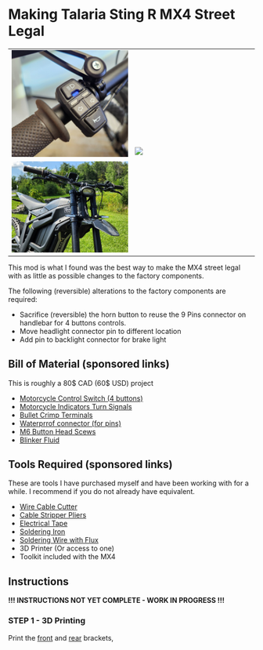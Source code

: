 # Making Talaria Sting R MX4 Street Legal #
<table>
  <tr>
    <td width="50%"><img src="https://github.com/technophreak/Talaria/blob/main/Mods/Street%20Legal/Images/20230728_161411.jpg"/></td>
    <td rowspan="2" width="50%"><img src="https://github.com/technophreak/Talaria/blob/main/Mods/Street%20Legal/Images/20230805_142205.jpg"/></td>
  </tr>
  <tr>
    <td width="50%"><img src="https://github.com/technophreak/Talaria/blob/main/Mods/Street%20Legal/Images/20230805_142148.jpg"/></td>
  </tr>
</table>

This mod is what I found was the best way to make the MX4 street legal with as little as possible changes to the factory components.

The following (reversible) alterations to the factory components are required:
* Sacrifice (reversible) the horn button to reuse the 9 Pins connector on handlebar for 4 buttons controls.
* Move headlight connector pin to different location
* Add pin to backlight connector for brake light

## Bill of Material (sponsored links) ##
This is roughly a 80$ CAD (60$ USD) project
* <a target="_blank" href="https://www.amazon.ca/dp/B093DDYNSB?psc=1&amp;ref=ppx_yo2ov_dt_b_product_details&_encoding=UTF8&tag=technophreak-20&linkCode=ur2&linkId=2af576b0baed22f1a1b484d783c10780&camp=15121&creative=330641">Motorcycle Control Switch (4 buttons)</a>
* <a target="_blank" href="https://www.amazon.ca/dp/B07SZDDZFJ?psc=1&amp;ref=ppx_yo2ov_dt_b_product_details&_encoding=UTF8&tag=technophreak-20&linkCode=ur2&linkId=e5fd6ae7a2e712bba7567f347521a7e4&camp=15121&creative=330641">Motorcycle Indicators Turn Signals</a>
* <a target="_blank" href="https://www.amazon.ca/120pcs-Connector-Terminal-Insulation-Motorcycle/dp/B07DJ1SFSZ/ref=sr_1_4?crid=DIA9UUU40WBM&amp;keywords=bullet+connectors+3.5mm&amp;qid=1690673450&amp;refinements=p_85%253A5690392011&amp;rnid=5690384011&amp;rps=1&amp;s=hi&amp;sprefix=bullet+connectors+3+5mm%252Ctools%252C68&amp;sr=1-4&_encoding=UTF8&tag=technophreak-20&linkCode=ur2&linkId=93a4bb1e2f7af0ebdf8bd5e432d7ff12&camp=15121&creative=330641">Bullet Crimp Terminals</a>
* <a target="_blank" href="https://www.amazon.ca/dp/B06XGV44T1?psc=1&amp;ref=ppx_yo2ov_dt_b_product_details&_encoding=UTF8&tag=technophreak-20&linkCode=ur2&linkId=9e7e26d01c370de33605a50f2bfa7bf1&camp=15121&creative=330641">Waterprrof connector (for pins)</a>
* <a target="_blank" href="https://www.amazon.ca/gp/product/B099PX13F8/ref=ewc_pr_img_1?smid=A1RXNZT4AK0KHN&amp;psc=1&_encoding=UTF8&tag=technophreak-20&linkCode=ur2&linkId=f8217574156e668a2d5c38af6e40d86e&camp=15121&creative=330641">M6 Button Head Scews</a>
* <a target="_blank" href="https://www.amazon.ca/gp/product/B0BB8ML814/ref=ewc_pr_img_7?smid=A1UC7EPQNR7LH4&amp;psc=1&_encoding=UTF8&tag=technophreak-20&linkCode=ur2&linkId=1eb142d4474285bdc0e15b08ca9e1e27&camp=15121&creative=330641">Blinker Fluid</a>

## Tools Required (sponsored links) ##
These are tools I have purchased myself and have been working with for a while. I recommend if you do not already have equivalent.
* <a target="_blank" href="https://www.amazon.ca/gp/product/B07JL54N4X/ref=ppx_yo_dt_b_search_asin_image?ie=UTF8&amp;psc=1&_encoding=UTF8&tag=technophreak-20&linkCode=ur2&linkId=9a2ed095979bc96dce251a04c40ac231&camp=15121&creative=330641">Wire Cable Cutter</a>
* <a target="_blank" href="https://www.amazon.ca/gp/product/B07X48MKWR/ref=ppx_yo_dt_b_search_asin_title?ie=UTF8&amp;psc=1&_encoding=UTF8&tag=technophreak-20&linkCode=ur2&linkId=8c5f1b457e4fea82707fff06b9d1840e&camp=15121&creative=330641">Cable Stripper Pliers</a>
* <a target="_blank" href="https://www.amazon.ca/gp/product/B001AXD0EY/ref=ewc_pr_img_5?smid=A3DWYIK6Y9EEQB&amp;psc=1&_encoding=UTF8&tag=technophreak-20&linkCode=ur2&linkId=05e91342b484c071ce07225cf3ec970e&camp=15121&creative=330641">Electrical Tape</a>
* <a target="_blank" href="https://www.amazon.ca/gp/product/B0C1G8S3Z2/ref=ewc_pr_img_1?smid=A33KEXAIEXH1NV&amp;th=1&_encoding=UTF8&tag=technophreak-20&linkCode=ur2&linkId=a5547a6523e19a5f393c5c801dd15328&camp=15121&creative=330641">Soldering Iron</a>
* <a target="_blank" href="https://www.amazon.ca/gp/product/B0943TPRXK/ref=ewc_pr_img_1?smid=A2L1VF9N696CKB&amp;th=1&_encoding=UTF8&tag=technophreak-20&linkCode=ur2&linkId=d477bd19006876d7a9dd2a40ae01a22d&camp=15121&creative=330641">Soldering Wire with Flux</a>
* 3D Printer (Or access to one)
* Toolkit included with the MX4

## Instructions ##
**!!! INSTRUCTIONS NOT YET COMPLETE - WORK IN PROGRESS !!!**

### STEP 1 - 3D Printing ###
Print the <a href="https://github.com/technophreak/Talaria/blob/main/Mods/Street%20Legal/STLs/MX4%20Front%20Lights%20Bracket.stl">front</a> and <a href="https://github.com/technophreak/Talaria/blob/main/Mods/Street%20Legal/STLs/MX4%20Back%20Lights%20Bracket.stl">rear</a> brackets,
